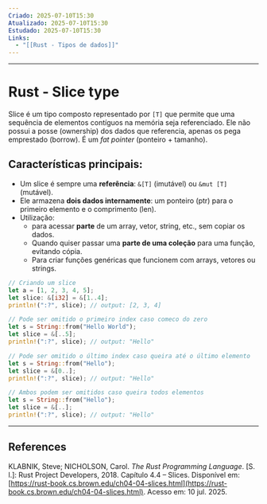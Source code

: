 ```yaml
---
Criado: 2025-07-10T15:30
Atualizado: 2025-07-10T15:30
Estudado: 2025-07-10T15:30
Links:
  - "[[Rust - Tipos de dados]]"
---
```

---
# Rust - Slice type

Slice é um tipo composto representado por `[T]` que permite que uma sequência de elementos contíguos na memória seja referenciado. Ele não possui a posse (ownership) dos dados que referencia, apenas os pega emprestado (borrow). É um _fat pointer_ (ponteiro + tamanho).

## Características principais:

- Um slice é sempre uma **referência**: `&[T]` (imutável) ou `&mut [T]` (mutável).
- Ele armazena **dois dados internamente**: um ponteiro (ptr) para o primeiro elemento e o comprimento (len).
- Utilização:
	- para acessar **parte** de um array, vetor, string, etc., sem copiar os dados.
	- Quando quiser passar uma **parte de uma coleção** para uma função, evitando cópia.
	- Para criar funções genéricas que funcionem com arrays, vetores ou strings.

```rust
// Criando um slice
let a = [1, 2, 3, 4, 5];
let slice: &[i32] = &[1..4];
println!(":?", slice); // output: [2, 3, 4]

// Pode ser omitido o primeiro index caso comeco do zero
let s = String::from("Hello World");
let slice = &[..5];
println!(":?", slice); // output: "Hello"

// Pode ser omitido o último index caso queira até o último elemento
let s = String::from("Hello");
let slice = &[0..];
println!(":?", slice); // output: "Hello"

// Ambos podem ser omitidos caso queira todos elementos
let s = String::from("Hello");
let slice = &[..];
println!(":?", slice); // output: "Hello"
```

---
## References

KLABNIK, Steve; NICHOLSON, Carol. _The Rust Programming Language_. [S. l.]: Rust Project Developers, 2018. Capítulo 4.4 – Slices. Disponível em: [https://rust-book.cs.brown.edu/ch04-04-slices.html](https://rust-book.cs.brown.edu/ch04-04-slices.html). Acesso em: 10 jul. 2025.